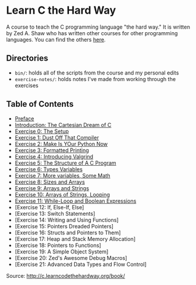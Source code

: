 # Learn C the Hard Way

A course to teach the C programming language "the hard way." It is written by
Zed A. Shaw who has written other courses for other programming languages. You
can find the others [here][learncode].

## Directories

- `bin/`: holds all of the scripts from the course and my personal edits
- `exercise-notes/`: holds notes I've made from working through the exercises

## Table of Contents

- [Preface][preface]
- [Introduction: The Cartesian Dream of C][intro]
- [Exercise 0: The Setup][ex0]
- [Exercise 1: Dust Off That Compiler][ex1]
- [Exercise 2: Make Is YOur Python Now][ex2]
- [Exercise 3: Formatted Printing][ex3]
- [Exercise 4: Introducing Valgrind][ex4]
- [Exercise 5: The Structure of A C Program][ex5]
- [Exercise 6: Types Variables][ex6]
- [Exercise 7: More variables, Some Math][ex7]
- [Exercise 8: Sizes and Arrays][ex8]
- [Exercise 9: Arrays and Strings][ex9]
- [Exercise 10: Arrays of Strings, Looping][ex10]
- [Exercise 11: While-Loop and Boolean Expressions][ex11]
- [Exercise 12: If, Else-If, Else]
- [Exercise 13: Switch Statements]
- [Exercise 14: Writing and Using Functions]
- [Exercise 15: Pointers Dreaded Pointers]
- [Exercise 16: Structs and Pointers to Them]
- [Exercise 17: Heap and Stack Memory Allocation]
- [Exercise 18: Pointers to Functions]
- [Exercise 19: A Simple Object System]
- [Exercise 20: Zed's Awesome Debug Macros]
- [Exercise 21: Advanced Data Types and Flow Control]

Source: http://c.learncodethehardway.org/book/

[learncode]: http://www.learncodethehardway.org
[preface]: http://c.learncodethehardway.org/book/preface.html
[intro]: http://c.learncodethehardway.org/book/ex0.html
[ex0]: http://c.learncodethehardway.org/book/ex0.html
[ex1]: http://c.learncodethehardway.org/book/ex1.html
[ex2]: http://c.learncodethehardway.org/book/ex2.html
[ex3]: http://c.learncodethehardway.org/book/ex3.html
[ex4]: http://c.learncodethehardway.org/book/ex3.html
[ex5]: http://c.learncodethehardway.org/book/ex4.html
[ex6]: http://c.learncodethehardway.org/book/ex5.html
[ex7]: http://c.learncodethehardway.org/book/ex6.html
[ex8]: http://c.learncodethehardway.org/book/ex8.html
[ex9]: http://c.learncodethehardway.org/book/ex9.html
[ex10]: http://c.learncodethehardway.org/book/ex10.html
[ex11]: http://c.learncodethehardway.org/book/ex11.html
